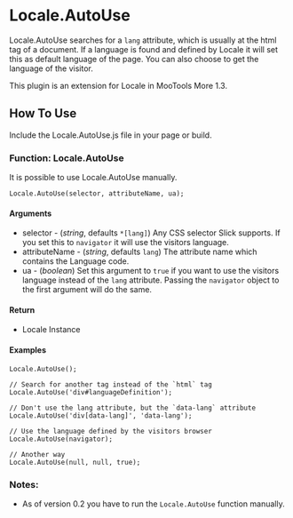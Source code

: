 Locale.AutoUse
===============

Locale.AutoUse searches for a `lang` attribute, which is usually at the html tag of a document.
If a language is found and defined by Locale it will set this as default language of the page.
You can also choose to get the language of the visitor.

This plugin is an extension for Locale in MooTools More 1.3.

How To Use
-----------

Include the Locale.AutoUse.js file in your page or build.

### Function: Locale.AutoUse

It is possible to use Locale.AutoUse manually.

	Locale.AutoUse(selector, attributeName, ua);

#### Arguments

- selector - (*string*, defaults `*[lang]`) Any CSS selector Slick supports. If you set this to `navigator` it will use the visitors language.
- attributeName - (*string*, defaults `lang`) The attribute name which contains the Language code.
- ua - (*boolean*) Set this argument to `true` if you want to use the visitors language instead of the `lang` attribute. Passing the `navigator` object to the first argument will do the same.

#### Return

* Locale Instance

#### Examples

	Locale.AutoUse();

	// Search for another tag instead of the `html` tag
	Locale.AutoUse('div#languageDefinition');

	// Don't use the lang attribute, but the `data-lang` attribute
	Locale.AutoUse('div[data-lang]', 'data-lang');

	// Use the language defined by the visitors browser
	Locale.AutoUse(navigator);

	// Another way
	Locale.AutoUse(null, null, true);


### Notes:

- As of version 0.2 you have to run the `Locale.AutoUse` function manually.

